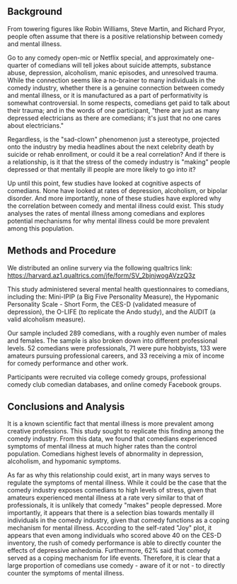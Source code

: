 
## Background
From towering figures like Robin Williams, Steve Martin, and Richard Pryor, people often assume 
that there is a positive relationship between comedy and mental illness. 

Go to any comedy open-mic or Netflix special, and approximately one-quarter of comedians will tell jokes 
about suicide attempts, substance abuse, depression, alcoholism, manic episodes, 
and unresolved trauma.
While the connection seems like a no-brainer to many individuals in the comedy industry, 
whether there is a genuine connection between comedy and mental illness, or it is manufactured as a part of performativity
is somewhat controversial. In some respects, comedians get paid to talk about their trauma; and 
in the words of one participant, "there are just as many depressed electricians as there are comedians; 
it's just that no one cares about electricians." 

Regardless, is the "sad-clown" phenomenon just a stereotype, projected onto the industry by media headlines about the next celebrity death by suicide or rehab enrollment, or could it be a real correlation? And if there is a relationship, is it that the stress of the comedy industry is "making" people depressed or that mentally ill people are more likely to go into it?

Up until this point, few studies have looked at cognitive aspects of comedians. None have looked at rates of depression, alcoholism, or bipolar disorder. And more importantly, none of these studies have explored why the correlation between comedy and mental illness could exist. 
This study analyses the rates of mental illness among comedians and explores potential mechanisms for why mental illness
could be more prevalent among this population.

## Methods and Procedure
We distributed an online survery via the following qualtrics link: https://harvard.az1.qualtrics.com/jfe/form/SV_2bjnjwogAVzzQ3z

This study administered several mental health questionnaires to comedians, including the:
Mini-IPIP (a Big Five Personality Measure), 
the Hypomanic Personality Scale - Short Form, 
the CES-D (validated measure of depression), 
the O-LIFE (to replicate the Ando study), 
and the AUDIT (a valid alcoholism measure).

Our sample included  289 comedians, with a roughly even number of males and females. The sample is also broken down
into different professional levels. 52 comedians were professionals, 71 were pure hobbyists, 133 were amateurs pursuing
professional careers, and 33 receiving a mix of income for comedy performance and other work.

Participants were recruited via college comedy groups, professional comedy club comedian databases, and online comedy 
Facebook groups. 

## Conclusions and Analysis

It is a known scientific fact that mental illness is more prevalent among creative professions. This study sought to replicate this finding among the comedy industry. From this data, we found that comedians experienced symptoms of mental illness at much higher rates than the control population. Comedians highest levels of abnormality in depression, alcoholism, and hypomanic symptoms.

As far as why this relationship could exist, art in many ways serves to regulate the symptoms of mental illness. 
While it could be the case that the comedy industry exposes comedians to high levels of stress, given that amateurs experienced mental illness at a rate very similar to that of professionals, it is unlikely that comedy "makes" people depressed. More importantly, it appears that there is a selection bias towards mentally ill individuals in the comedy industry, given that comedy functions as a coping mechanism for mental illness. According to the self-rated "Joy" plot, it appears that even among individuals who scored above 40 on the CES-D inventory, the rush of comedy performance is
able to directly counter the effects of depressive anhedonia. Furthermore, 62% said that comedy served as a coping mechanism for life events. Therefore, it is clear that a large proportion of comedians use comedy - aware of it or not - to directly counter the symptoms of mental illness.
